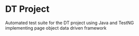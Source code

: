 # DT Project
Automated test suite for the DT project using Java and TestNG implementing page object data driven framework

